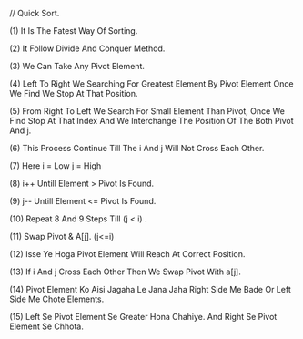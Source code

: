 // Quick Sort. 

(1) It Is The Fatest Way Of Sorting. 

(2) It Follow Divide And Conquer Method. 

(3) We Can Take Any Pivot Element. 

(4) Left To Right We Searching For Greatest Element By Pivot Element Once We Find We Stop At That Position.

(5) From Right To Left We Search For Small Element Than Pivot, Once We Find Stop At That Index And We Interchange The Position Of The Both Pivot And j.

(6) This Process Continue Till The i And j Will Not Cross Each Other.

(7) Here i = Low
         j = High

(8) i++ Untill Element > Pivot Is Found.

(9) j-- Untill Element <= Pivot Is Found.

(10) Repeat 8 And 9 Steps Till (j < i) .

(11) Swap Pivot & A[j]. (j<=i)

(12) Isse Ye Hoga Pivot Element Will Reach At Correct Position. 

(13) If i And j Cross Each Other Then We Swap Pivot With a[j].

(14) Pivot Element Ko Aisi Jagaha Le Jana Jaha Right Side Me Bade Or Left Side Me Chote Elements. 

(15) Left Se Pivot Element Se Greater Hona Chahiye. And Right Se Pivot Element Se Chhota. 




